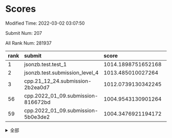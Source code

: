 # Scores

Modified Time: 2022-03-02 03:07:50

Submit Num: 207

All Rank Num: 281937

| rank |               submit               |       score        |       sigma        | pk_num |
| :--- | :--------------------------------- | :----------------- | :----------------- | :----- |
| 1    | jsonzb.test.test_1                 | 1014.1898751652168 | 0.8177057301997029 | 5445   |
| 2    | jsonzb.test.submission_level_4     | 1013.485010027264  | 0.8185494833098319 | 5448   |
| 3    | cpp.21_12_24.submission-2b2ea0d7   | 1012.0739130342245 | 0.7566264771037017 | 5453   |
| 56   | cpp.2022_01_09.submission-816672bd | 1004.9543130901264 | 0.7182562543231784 | 5446   |
| 59   | cpp.2022_01_09.submission-5b0e3de2 | 1004.3476921194172 | 0.7127461070545937 | 5453   |


<details>
<summary>全部</summary>

| rank |                 submit                 |       score        |       sigma        | pk_num |
| :--- | :------------------------------------- | :----------------- | :----------------- | :----- |
| 1    | jsonzb.test.test_1                     | 1014.1898751652168 | 0.8177057301997029 | 5445   |
| 2    | jsonzb.test.submission_level_4         | 1013.485010027264  | 0.8185494833098319 | 5448   |
| 3    | cpp.21_12_24.submission-2b2ea0d7       | 1012.0739130342245 | 0.7566264771037017 | 5453   |
| 4    | gobigger.level_3.submission_level_3_25 | 1011.3894476184773 | 0.7660559517590716 | 5445   |
| 5    | gobigger.level_3.submission_level_3_49 | 1011.3741942461087 | 0.7782158908827516 | 5449   |
| 6    | gobigger.level_3.submission_level_3_34 | 1011.346262242651  | 0.7521666530450546 | 5451   |
| 7    | gobigger.level_3.submission_level_3_40 | 1010.7824812452027 | 0.7710931683097141 | 5451   |
| 8    | gobigger.level_3.submission_level_3_42 | 1010.7768582868679 | 0.755330852617603  | 5450   |
| 9    | gobigger.level_3.submission_level_3_10 | 1010.7210956909822 | 0.7948965822088757 | 5449   |
| 10   | gobigger.level_3.submission_level_3_15 | 1010.6997176632935 | 0.7410469107842742 | 5446   |
| 11   | gobigger.level_3.submission_level_3_7  | 1010.6444086268201 | 0.7652303442953692 | 5449   |
| 12   | gobigger.level_3.submission_level_3_23 | 1010.5913769226141 | 0.7639223346921344 | 5447   |
| 13   | gobigger.level_3.submission_level_3_41 | 1010.5517876178154 | 0.771929099092794  | 5448   |
| 14   | gobigger.level_3.submission_level_3_47 | 1010.5184799715122 | 0.7653966007025271 | 5446   |
| 15   | gobigger.level_3.submission_level_3_24 | 1010.4709051420659 | 0.7620147400636966 | 5451   |
| 16   | gobigger.level_3.submission_level_3_44 | 1010.4657080593257 | 0.7859686316521345 | 5450   |
| 17   | gobigger.level_3.submission_level_3_38 | 1010.369106606921  | 0.771323711948454  | 5452   |
| 18   | gobigger.level_3.submission_level_3_2  | 1010.3172664338895 | 0.7960291617883467 | 5449   |
| 19   | gobigger.level_3.submission_level_3_12 | 1010.2761836888149 | 0.7666179386824339 | 5447   |
| 20   | gobigger.level_3.submission_level_3_21 | 1010.2435961503661 | 0.7492449810149309 | 5450   |
| 21   | gobigger.level_3.submission_level_3_13 | 1010.1978887781167 | 0.759791879624523  | 5448   |
| 22   | gobigger.level_3.submission_level_3_33 | 1010.1653652788641 | 0.7706923630481465 | 5445   |
| 23   | gobigger.level_3.submission_level_3_22 | 1010.135201405703  | 0.750932867534182  | 5449   |
| 24   | gobigger.level_3.submission_level_3_31 | 1010.1116625598135 | 0.7509498862435621 | 5450   |
| 25   | gobigger.level_3.submission_level_3_35 | 1010.0990791965365 | 0.756376728326091  | 5451   |
| 26   | gobigger.level_3.submission_level_3_16 | 1010.0845942118137 | 0.7385280992420343 | 5447   |
| 27   | gobigger.level_3.submission_level_3_1  | 1010.0440549506881 | 0.7459902151842983 | 5445   |
| 28   | gobigger.level_3.submission_level_3_8  | 1010.0037636743343 | 0.7658793121750457 | 5447   |
| 29   | gobigger.level_3.submission_level_3_36 | 1009.988914362793  | 0.7642959938431025 | 5446   |
| 30   | gobigger.level_3.submission_level_3_20 | 1009.9698346628496 | 0.7719577216370187 | 5451   |
| 31   | gobigger.level_3.submission_level_3_19 | 1009.9257448535747 | 0.7529725963280322 | 5450   |
| 32   | gobigger.level_3.submission_level_3_45 | 1009.7783204073136 | 0.7459058311123226 | 5447   |
| 33   | gobigger.level_3.submission_level_3_3  | 1009.776929519122  | 0.7604712407385092 | 5448   |
| 34   | gobigger.level_3.submission_level_3_5  | 1009.7546450340687 | 0.7872873304473361 | 5447   |
| 35   | gobigger.level_3.submission_level_3_46 | 1009.6612370779184 | 0.7431275726431655 | 5440   |
| 36   | gobigger.level_3.submission_level_3_43 | 1009.6300903052341 | 0.7848991493862127 | 5446   |
| 37   | gobigger.level_3.submission_level_3_37 | 1009.6168593171616 | 0.7552548140559043 | 5450   |
| 38   | gobigger.level_3.submission_level_3_9  | 1009.4791713115371 | 0.7696609078692899 | 5451   |
| 39   | gobigger.level_3.submission_level_3_14 | 1009.3930656548624 | 0.759304593959019  | 5449   |
| 40   | gobigger.level_3.submission_level_3_32 | 1009.3873462040223 | 0.747688100074358  | 5449   |
| 41   | gobigger.level_3.submission_level_3_28 | 1009.3641393930357 | 0.7611228441589387 | 5450   |
| 42   | gobigger.level_3.submission_level_3_26 | 1009.2931498860918 | 0.7490753024535556 | 5449   |
| 43   | gobigger.level_3.submission_level_3_48 | 1009.2614083735797 | 0.7450307780722509 | 5448   |
| 44   | gobigger.level_3.submission_level_3_17 | 1009.1643079387937 | 0.7395174937601801 | 5449   |
| 45   | gobigger.level_3.submission_level_3_4  | 1008.9199492363275 | 0.7626916416423885 | 5451   |
| 46   | gobigger.level_3.submission_level_3_11 | 1008.7646306469403 | 0.7477888956699813 | 5444   |
| 47   | gobigger.level_3.submission_level_3_27 | 1008.608754704843  | 0.7471002585801407 | 5449   |
| 48   | gobigger.level_3.submission_level_3_39 | 1008.5698224831895 | 0.7461605936153091 | 5451   |
| 49   | gobigger.level_3.submission_level_3_29 | 1008.3132063545662 | 0.757941627420163  | 5450   |
| 50   | gobigger.level_3.submission_level_3_0  | 1008.2883937708128 | 0.7335775051412684 | 5450   |
| 51   | gobigger.level_3.submission_level_3_18 | 1008.278230646175  | 0.7513380257185654 | 5447   |
| 52   | gobigger.level_3.submission_level_3_30 | 1008.2071511087531 | 0.7418434849431144 | 5450   |
| 53   | gobigger.level_3.submission_level_3_6  | 1007.2362824439637 | 0.7427540447875793 | 5450   |
| 54   | gobigger.level_1.submission_level_1_46 | 1005.3176660275778 | 0.7108707045671008 | 5444   |
| 55   | gobigger.level_1.submission_level_1_26 | 1004.9784870838072 | 0.737941862190221  | 5449   |
| 56   | cpp.2022_01_09.submission-816672bd     | 1004.9543130901264 | 0.7182562543231784 | 5446   |
| 57   | gobigger.level_1.submission_level_1_10 | 1004.7517982788349 | 0.7279940593279289 | 5449   |
| 58   | gobigger.level_1.submission_level_1_37 | 1004.4344408323053 | 0.7277866399202256 | 5448   |
| 59   | cpp.2022_01_09.submission-5b0e3de2     | 1004.3476921194172 | 0.7127461070545937 | 5453   |
| 60   | gobigger.level_1.submission_level_1_14 | 1004.2998405559875 | 0.7221052632065014 | 5448   |
| 61   | gobigger.level_1.submission_level_1_44 | 1004.2818432706238 | 0.724576324988004  | 5451   |
| 62   | gobigger.level_1.submission_level_1_13 | 1004.2777716035544 | 0.7108258665484941 | 5450   |
| 63   | gobigger.level_1.submission_level_1_1  | 1004.1528197918872 | 0.7142328228713783 | 5450   |
| 64   | gobigger.level_1.submission_level_1_7  | 1004.1506671689135 | 0.7139656433836958 | 5447   |
| 65   | gobigger.level_1.submission_level_1_24 | 1004.0935003894319 | 0.7184653735202294 | 5444   |
| 66   | gobigger.level_1.submission_level_1_49 | 1004.0545670886293 | 0.7128568014882815 | 5453   |
| 67   | gobigger.level_1.submission_level_1_48 | 1004.0501906322044 | 0.7126579420871952 | 5442   |
| 68   | gobigger.level_1.submission_level_1_43 | 1003.9834532138506 | 0.7167164135829673 | 5443   |
| 69   | gobigger.level_1.submission_level_1_4  | 1003.8704216866302 | 0.70425349783412   | 5450   |
| 70   | gobigger.level_1.submission_level_1_41 | 1003.8531275966274 | 0.7146315000685126 | 5450   |
| 71   | gobigger.level_1.submission_level_1_30 | 1003.8237989989166 | 0.7152915257935543 | 5453   |
| 72   | gobigger.level_1.submission_level_1_25 | 1003.7563020059557 | 0.7120591630900892 | 5451   |
| 73   | gobigger.level_1.submission_level_1_38 | 1003.6434800051674 | 0.7121628777646567 | 5446   |
| 74   | gobigger.level_1.submission_level_1_11 | 1003.630312937651  | 0.7233953551836864 | 5449   |
| 75   | gobigger.level_1.submission_level_1_28 | 1003.5911951931846 | 0.7193629272645452 | 5447   |
| 76   | gobigger.level_1.submission_level_1_32 | 1003.5121792513813 | 0.7065768407900751 | 5450   |
| 77   | gobigger.level_1.submission_level_1_22 | 1003.4784013071474 | 0.7132331177209316 | 5446   |
| 78   | gobigger.level_1.submission_level_1_21 | 1003.4745331477782 | 0.7348719565599621 | 5454   |
| 79   | gobigger.level_1.submission_level_1_34 | 1003.4678193101846 | 0.7143874720517065 | 5449   |
| 80   | gobigger.level_1.submission_level_1_16 | 1003.4195228016135 | 0.7230338490405538 | 5451   |
| 81   | gobigger.level_1.submission_level_1_27 | 1003.2713408524958 | 0.7212079738308043 | 5443   |
| 82   | gobigger.level_1.submission_level_1_15 | 1003.2564293865705 | 0.7151618730418683 | 5444   |
| 83   | gobigger.level_1.submission_level_1_5  | 1003.2352181773423 | 0.7166066848795714 | 5454   |
| 84   | gobigger.level_1.submission_level_1_33 | 1003.1806332607815 | 0.7074629675837277 | 5448   |
| 85   | gobigger.level_1.submission_level_1_20 | 1003.1584956509064 | 0.7128786646624232 | 5447   |
| 86   | gobigger.level_1.submission_level_1_45 | 1003.0664819029031 | 0.7130844065051809 | 5450   |
| 87   | gobigger.level_1.submission_level_1_0  | 1003.0502579426699 | 0.7074394919424271 | 5444   |
| 88   | gobigger.level_1.submission_level_1_2  | 1003.0169931347647 | 0.7204534513273236 | 5450   |
| 89   | gobigger.level_1.submission_level_1_18 | 1003.0164840550823 | 0.7170678924887961 | 5443   |
| 90   | gobigger.level_1.submission_level_1_8  | 1002.8545474665968 | 0.7167268693673281 | 5450   |
| 91   | gobigger.level_1.submission_level_1_31 | 1002.769418627565  | 0.7163604829987812 | 5450   |
| 92   | gobigger.level_1.submission_level_1_36 | 1002.7537863069465 | 0.7133602731086363 | 5450   |
| 93   | gobigger.level_1.submission_level_1_9  | 1002.7501725262243 | 0.7086520086636778 | 5446   |
| 94   | gobigger.level_1.submission_level_1_47 | 1002.7326891001688 | 0.7086540354310934 | 5447   |
| 95   | gobigger.level_1.submission_level_1_19 | 1002.7053041607364 | 0.7131950089484254 | 5444   |
| 96   | gobigger.level_1.submission_level_1_6  | 1002.681374643344  | 0.7055010067259245 | 5449   |
| 97   | gobigger.level_1.submission_level_1_12 | 1002.6446844064471 | 0.7206719412205873 | 5456   |
| 98   | gobigger.level_1.submission_level_1_40 | 1002.6155095583357 | 0.7082199958762572 | 5449   |
| 99   | gobigger.level_1.submission_level_1_35 | 1002.6115297825086 | 0.7212514310042765 | 5451   |
| 100  | gobigger.level_1.submission_level_1_29 | 1002.5752097490088 | 0.7285452228866226 | 5445   |
| 101  | gobigger.level_1.submission_level_1_3  | 1002.4953564930003 | 0.7219663407208825 | 5448   |
| 102  | gobigger.level_1.submission_level_1_39 | 1002.4766529293146 | 0.712995482167017  | 5449   |
| 103  | gobigger.level_1.submission_level_1_17 | 1002.4710718066547 | 0.7221090826623262 | 5446   |
| 104  | gobigger.level_1.submission_level_1_23 | 1001.9450808591355 | 0.7031467492296953 | 5443   |
| 105  | gobigger.level_1.submission_level_1_42 | 1001.2729829697239 | 0.717612540732746  | 5449   |
| 106  | gobigger.random.submission_random_11   | 997.4450759390273  | 0.7143137274223841 | 5447   |
| 107  | gobigger.random.submission_random_18   | 997.3500506474954  | 0.7022383416511218 | 5446   |
| 108  | gobigger.random.submission_random_19   | 997.2808514389958  | 0.7037499686187212 | 5449   |
| 109  | gobigger.random.submission_random_37   | 997.2184461329603  | 0.7203040818408207 | 5445   |
| 110  | gobigger.random.submission_random_34   | 997.2040857610885  | 0.699906738967582  | 5448   |
| 111  | gobigger.random.submission_random_28   | 997.1514826924954  | 0.7050488208198279 | 5448   |
| 112  | gobigger.random.submission_random_44   | 997.1445394136019  | 0.706624748137588  | 5449   |
| 113  | gobigger.random.submission_random_49   | 997.1136187815248  | 0.7130342590373512 | 5449   |
| 114  | gobigger.random.submission_random_10   | 996.7574837055411  | 0.7032975739768518 | 5446   |
| 115  | gobigger.random.submission_random_42   | 996.6672553627228  | 0.7015735301522016 | 5448   |
| 116  | gobigger.random.submission_random_29   | 996.5948958228546  | 0.7105411182227541 | 5450   |
| 117  | gobigger.random.submission_random_13   | 996.5010624604582  | 0.7057152178622442 | 5452   |
| 118  | gobigger.random.submission_random_14   | 996.461658304141   | 0.7143555049452532 | 5442   |
| 119  | gobigger.random.submission_random_17   | 996.4208351018161  | 0.7026086076540781 | 5445   |
| 120  | gobigger.random.submission_random_5    | 996.4040021056387  | 0.7154598524257747 | 5448   |
| 121  | gobigger.random.submission_random_41   | 996.3927398119213  | 0.7014982479752425 | 5447   |
| 122  | gobigger.random.submission_random_16   | 996.3399228677183  | 0.7052385427514157 | 5452   |
| 123  | gobigger.random.submission_random_7    | 996.3230812330776  | 0.7135513111750688 | 5446   |
| 124  | gobigger.random.submission_random_46   | 996.2701658122737  | 0.7125527463504263 | 5451   |
| 125  | gobigger.random.submission_random_40   | 996.2176441279458  | 0.7075576133116379 | 5447   |
| 126  | gobigger.random.submission_random_12   | 996.1476989906214  | 0.7170590041519527 | 5442   |
| 127  | gobigger.random.submission_random_1    | 996.1210257151358  | 0.7211066667953299 | 5446   |
| 128  | gobigger.random.submission_random_38   | 996.104493088668   | 0.7135616881722273 | 5446   |
| 129  | gobigger.random.submission_random_15   | 996.103384115304   | 0.7181423516554278 | 5444   |
| 130  | gobigger.random.submission_random_25   | 996.0860897491484  | 0.7076274337170104 | 5449   |
| 131  | gobigger.random.submission_random_39   | 996.0788806984217  | 0.7128984524547862 | 5446   |
| 132  | gobigger.random.submission_random_0    | 996.0756737994328  | 0.7187840247360376 | 5452   |
| 133  | gobigger.random.submission_random_47   | 996.0588693177025  | 0.713724710896334  | 5447   |
| 134  | gobigger.random.submission_random_26   | 996.0548954386153  | 0.7244625489496879 | 5454   |
| 135  | gobigger.random.submission_random_22   | 995.9725663677141  | 0.7001310374422768 | 5445   |
| 136  | gobigger.random.submission_random_33   | 995.9519432775702  | 0.7231879911697817 | 5452   |
| 137  | gobigger.random.submission_random_24   | 995.8786485823592  | 0.7106409631688926 | 5449   |
| 138  | gobigger.random.submission_random_4    | 995.8663300870955  | 0.7094938742399363 | 5450   |
| 139  | gobigger.random.submission_random_30   | 995.8022470452652  | 0.7144138731102019 | 5448   |
| 140  | gobigger.random.submission_random_9    | 995.7376752517215  | 0.7033551399467861 | 5446   |
| 141  | gobigger.random.submission_random_48   | 995.6382011528441  | 0.7064873695640893 | 5440   |
| 142  | gobigger.random.submission_random_27   | 995.5268777057777  | 0.7075302793318264 | 5449   |
| 143  | gobigger.random.submission_random_3    | 995.4965704292166  | 0.7155831243911467 | 5452   |
| 144  | gobigger.random.submission_random_6    | 995.2618642338981  | 0.7165358073742353 | 5449   |
| 145  | gobigger.random.submission_random_8    | 995.1484714837954  | 0.7109265038429678 | 5452   |
| 146  | gobigger.random.submission_random_45   | 995.0975625921936  | 0.7014558980644695 | 5450   |
| 147  | gobigger.random.submission_random_36   | 995.092740711363   | 0.7190523530267595 | 5451   |
| 148  | gobigger.random.submission_random_23   | 995.066719144482   | 0.7064492673051782 | 5449   |
| 149  | gobigger.random.submission_random_32   | 995.046375123412   | 0.7140166121891655 | 5447   |
| 150  | gobigger.random.submission_random_31   | 994.9601121789792  | 0.7004193728840029 | 5448   |
| 151  | gobigger.random.submission_random_43   | 994.9287122226543  | 0.7164699572732367 | 5447   |
| 152  | gobigger.random.submission_random_21   | 994.7335790328356  | 0.708641586114758  | 5448   |
| 153  | gobigger.random.submission_random_2    | 994.7275349027329  | 0.731631640846923  | 5443   |
| 154  | gobigger.random.submission_random_35   | 994.7260108725714  | 0.7267483265232723 | 5449   |
| 155  | gobigger.random.submission_random_20   | 994.7179021953433  | 0.7131816096727726 | 5447   |
| 156  | gobigger.level_2.submission_level_2_18 | 994.1675255323294  | 0.739515882897464  | 5452   |
| 157  | gobigger.level_2.submission_level_2_44 | 994.0189005875652  | 0.7261969407579002 | 5450   |
| 158  | gobigger.level_2.submission_level_2_3  | 993.673273869419   | 0.7394964267414916 | 5448   |
| 159  | gobigger.level_2.submission_level_2_7  | 993.6307678097817  | 0.7584948551103623 | 5444   |
| 160  | gobigger.level_2.submission_level_2_48 | 993.5877882498293  | 0.7358723006907958 | 5445   |
| 161  | gobigger.level_2.submission_level_2_2  | 993.2501181633128  | 0.7385564908081291 | 5441   |
| 162  | gobigger.level_2.submission_level_2_31 | 993.2499162536517  | 0.7442011185835353 | 5446   |
| 163  | gobigger.level_2.submission_level_2_0  | 993.1543512617015  | 0.7382215565421839 | 5439   |
| 164  | gobigger.level_2.submission_level_2_9  | 993.0903999674996  | 0.7291046134795606 | 5444   |
| 165  | gobigger.level_2.submission_level_2_19 | 993.0608465795082  | 0.7311535351703612 | 5448   |
| 166  | gobigger.level_2.submission_level_2_10 | 993.0195011414518  | 0.7442665148165852 | 5449   |
| 167  | gobigger.level_2.submission_level_2_24 | 992.7238347114105  | 0.7437700578354616 | 5447   |
| 168  | gobigger.level_2.submission_level_2_20 | 992.6448606145501  | 0.734898789218229  | 5443   |
| 169  | gobigger.level_2.submission_level_2_25 | 992.5976233209557  | 0.7313327164284937 | 5448   |
| 170  | gobigger.level_2.submission_level_2_32 | 992.554840647516   | 0.7523300166231456 | 5450   |
| 171  | gobigger.level_2.submission_level_2_12 | 992.3656661279965  | 0.7426996337899797 | 5448   |
| 172  | gobigger.level_2.submission_level_2_35 | 992.3467565167954  | 0.7554117778493682 | 5446   |
| 173  | gobigger.level_2.submission_level_2_28 | 992.2788693584873  | 0.7402421637972172 | 5452   |
| 174  | gobigger.level_2.submission_level_2_8  | 992.2771165974888  | 0.7448555441456207 | 5449   |
| 175  | gobigger.level_2.submission_level_2_42 | 992.2554395468954  | 0.7541298386992552 | 5448   |
| 176  | gobigger.level_2.submission_level_2_21 | 992.2416383789867  | 0.7443611246918329 | 5448   |
| 177  | gobigger.level_2.submission_level_2_23 | 992.2113919528174  | 0.7512766365581957 | 5451   |
| 178  | gobigger.level_2.submission_level_2_22 | 992.2026735066519  | 0.7480963937047733 | 5450   |
| 179  | gobigger.level_2.submission_level_2_38 | 992.1241643556275  | 0.760712070005516  | 5448   |
| 180  | gobigger.level_2.submission_level_2_15 | 991.9977441886425  | 0.7519817824738818 | 5449   |
| 181  | gobigger.level_2.submission_level_2_41 | 991.9416641611908  | 0.7540337074042084 | 5447   |
| 182  | gobigger.level_2.submission_level_2_40 | 991.8105079102729  | 0.7523983734694843 | 5447   |
| 183  | gobigger.level_2.submission_level_2_11 | 991.8035366631883  | 0.7321878557683925 | 5451   |
| 184  | gobigger.level_2.submission_level_2_46 | 991.7929440335729  | 0.7625355600801034 | 5446   |
| 185  | gobigger.level_2.submission_level_2_17 | 991.7841222386559  | 0.7451508188020178 | 5450   |
| 186  | gobigger.level_2.submission_level_2_16 | 991.7719895391333  | 0.7480679137503958 | 5446   |
| 187  | gobigger.level_2.submission_level_2_33 | 991.6900244111222  | 0.7537028043114713 | 5446   |
| 188  | gobigger.level_2.submission_level_2_36 | 991.666221073465   | 0.7421634641887755 | 5451   |
| 189  | gobigger.level_2.submission_level_2_49 | 991.5697286384705  | 0.7546547895547936 | 5448   |
| 190  | gobigger.level_2.submission_level_2_27 | 991.5485585177197  | 0.7566141589360427 | 5455   |
| 191  | gobigger.level_2.submission_level_2_6  | 991.4223293848615  | 0.7702751920138943 | 5446   |
| 192  | gobigger.level_2.submission_level_2_14 | 991.3861161052376  | 0.7570244848587994 | 5448   |
| 193  | gobigger.level_2.submission_level_2_34 | 991.3172461578915  | 0.7408686474494734 | 5448   |
| 194  | gobigger.level_2.submission_level_2_1  | 991.2474645412059  | 0.7659012271892371 | 5443   |
| 195  | gobigger.level_2.submission_level_2_4  | 991.1563188196119  | 0.7695269660902266 | 5449   |
| 196  | gobigger.level_2.submission_level_2_47 | 991.0783225675527  | 0.7806331012843949 | 5446   |
| 197  | gobigger.level_2.submission_level_2_45 | 991.0362494439867  | 0.7585268946200658 | 5450   |
| 198  | gobigger.level_2.submission_level_2_13 | 991.0351125608895  | 0.7850823192809419 | 5446   |
| 199  | gobigger.level_2.submission_level_2_37 | 990.9770680678856  | 0.761298179616601  | 5445   |
| 200  | gobigger.level_2.submission_level_2_5  | 990.9250256320468  | 0.7569081428622371 | 5447   |
| 201  | gobigger.level_2.submission_level_2_30 | 990.8433482865144  | 0.7572995563788296 | 5450   |
| 202  | gobigger.level_2.submission_level_2_43 | 990.7818528214689  | 0.7623697427885022 | 5446   |
| 203  | gobigger.level_2.submission_level_2_29 | 990.5990084764167  | 0.7696689692706575 | 5445   |
| 204  | gobigger.level_2.submission_level_2_39 | 989.9465239165871  | 0.7790388460454757 | 5448   |
| 205  | gobigger.level_2.submission_level_2_26 | 989.3408552230959  | 0.789217844269932  | 5454   |
| 206  | gobigger.none.submission_none_0        | 977.9455803718247  | 1.2456184447410381 | 5449   |
| 207  | gobigger.none.submission_none_1        | 976.0293053974877  | 1.4786804099166329 | 5451   |

</details>